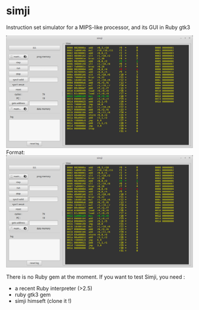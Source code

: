 # simji
Instruction set simulator for a MIPS-like processor, and its GUI in Ruby gtk3

![GitHub Logo](/doc/gui.png)
Format: ![Glade-made GUI in Ruby](/doc/gui.png)

There is no Ruby gem at the moment. If you want to test Simji, you need :
* a recent Ruby interpreter (>2.5)
* ruby gtk3 gem
* simji himseft (clone it !)
